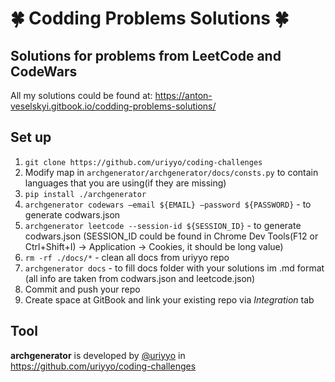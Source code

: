 # 🍀 Codding Problems Solutions 🍀
## Solutions for problems from LeetCode and CodeWars
All my solutions could be found at: https://anton-veselskyi.gitbook.io/codding-problems-solutions/

## Set up
1. `git clone https://github.com/uriyyo/coding-challenges`
2. Modify map in `archgenerator/archgenerator/docs/consts.py` to contain languages that you are using(if they are missing)
3. `pip install ./archgenerator`
4. `archgenerator codewars —email ${EMAIL} —password ${PASSWORD}` - to generate codwars.json
5. `archgenerator leetcode --session-id ${SESSION_ID}` - to generate codwars.json (SESSION_ID could be found in  Chrome Dev Tools(F12 or Ctrl+Shift+I) -> Application -> Cookies, it should be long value)
6. `rm -rf ./docs/*` - clean all docs from uriyyo repo
7. `archgenerator docs` - to fill docs folder with your solutions im .md format (all info are taken from codwars.json and leetcode.json)
8. Commit and push your repo
9. Create space at GitBook and link your existing repo via *Integration* tab

## Tool 
**archgenerator** is developed by [@uriyyo](https://github.com/uriyyo) in https://github.com/uriyyo/coding-challenges



